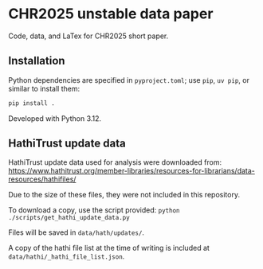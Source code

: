 # CHR2025 unstable data paper

Code, data, and LaTex for CHR2025 short paper.

## Installation

Python dependencies are specified in `pyproject.toml`; use `pip`, `uv pip`, or similar to install them:

```bash
pip install .
```

Developed with Python 3.12.

## HathiTrust update data

HathiTrust update data used for analysis were downloaded from:
https://www.hathitrust.org/member-libraries/resources-for-librarians/data-resources/hathifiles/

Due to the size of these files, they were not included in this repository.

To download a copy, use the script provided: `python ./scripts/get_hathi_update_data.py`

Files will be saved in `data/hath/updates/`.

A copy of the hathi file list at the time of writing is included at `data/hathi/_hathi_file_list.json`.
